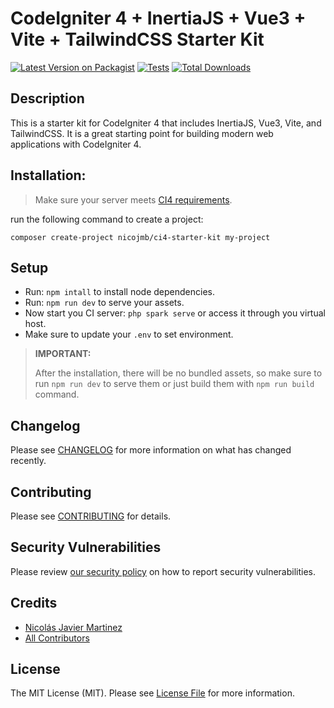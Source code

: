 # CodeIgniter 4 + InertiaJS + Vue3 + Vite + TailwindCSS Starter Kit

[![Latest Version on Packagist](https://img.shields.io/packagist/v/nicojmb/ci4-starter-kit.svg?style=flat-square)](https://packagist.org/packages/nicojmb/ci4-starter-kit)
[![Tests](https://img.shields.io/github/actions/workflow/status/nicojmb/ci4-starter-kit/run-tests.yml?branch=main&label=tests&style=flat-square)](https://github.com/nicojmb/ci4-starter-kit/actions/workflows/run-tests.yml)
[![Total Downloads](https://img.shields.io/packagist/dt/nicojmb/ci4-starter-kit.svg?style=flat-square)](https://packagist.org/packages/nicojmb/ci4-starter-kit)

## Description

This is a starter kit for CodeIgniter 4 that includes InertiaJS, Vue3, Vite, and TailwindCSS. It is a great starting point for building modern web applications with CodeIgniter 4.

## Installation:

> Make sure your server meets [CI4 requirements](https://www.codeigniter.com/user_guide/intro/requirements.html).

run the following command to create a project:

```
composer create-project nicojmb/ci4-starter-kit my-project
```

## Setup

- Run: `npm intall` to install node dependencies.
- Run: `npm run dev` to serve your assets.
- Now start you CI server: `php spark serve` or access it through you virtual host.
- Make sure to update your `.env` to set environment.

> **IMPORTANT:**
>
> After the installation, there will be no bundled assets, so make sure to run `npm run dev` to serve them or just build them with `npm run build` command.

## Changelog

Please see [CHANGELOG](CHANGELOG.md) for more information on what has changed recently.

## Contributing

Please see [CONTRIBUTING](https://github.com/spatie/.github/blob/main/CONTRIBUTING.md) for details.

## Security Vulnerabilities

Please review [our security policy](../../security/policy) on how to report security vulnerabilities.

## Credits

- [Nicolás Javier Martinez](https://github.com/nicojmb)
- [All Contributors](../../contributors)

## License

The MIT License (MIT). Please see [License File](LICENSE.md) for more information.
